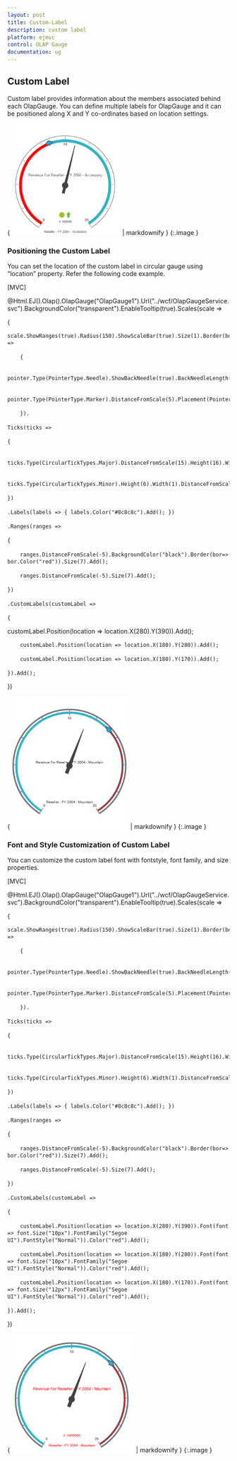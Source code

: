 ```yaml
---
layout: post
title: Custom-Label
description: custom label
platform: ejmvc
control: OLAP Gauge
documentation: ug
---
```


## Custom Label

Custom label provides information about the members associated behind each OlapGauge. You can define multiple labels for OlapGauge and it can be positioned along X and Y co-ordinates based on location settings.



{ ![I:/OlapGuage/Gauge/Range size.png](Custom-Label_images/Custom-Label_img1.png) | markdownify }
{:.image }


### Positioning the Custom Label

You can set the location of the custom label in circular gauge using “location” property. Refer the following code example.



[MVC]

@Html.EJ().Olap().OlapGauge("OlapGauge1").Url("../wcf/OlapGaugeService.svc").BackgroundColor("transparent").EnableTooltip(true).Scales(scale =>

{

    scale.ShowRanges(true).Radius(150).ShowScaleBar(true).Size(1).Border(bor=>bor.Width(0.5)).ShowIndicators(false).ShowLabels(true).ShowTicks(false).Pointers(pointer =>

        {

           pointer.Type(PointerType.Needle).ShowBackNeedle(true).BackNeedleLength(20).Length(120).NeedleType(NeedleType.Rectangle).Width(7).Add();

            pointer.Type(PointerType.Marker).DistanceFromScale(5).Placement(PointerPlacement.Center).BackgroundColor("#29A4D9").Length(25).Width(15).MarkerType(MarkerType.Diamond).Add();

        }).

    Ticks(ticks =>

    {

        ticks.Type(CircularTickTypes.Major).DistanceFromScale(15).Height(16).Width(1).Color("red").Add();

        ticks.Type(CircularTickTypes.Minor).Height(6).Width(1).DistanceFromScale(2).Color("#8c8c8c").Add();

    })

    .Labels(labels => { labels.Color("#8c8c8c").Add(); })

    .Ranges(ranges =>

    {

        ranges.DistanceFromScale(-5).BackgroundColor("black").Border(bor=> bor.Color("red")).Size(7).Add();

        ranges.DistanceFromScale(-5).Size(7).Add();

    })

    .CustomLabels(customLabel =>

    {

customLabel.Position(location => location.X(280).Y(390)).Add();

        customLabel.Position(location => location.X(180).Y(280)).Add();

        customLabel.Position(location => location.X(180).Y(170)).Add();

    }).Add();

})





{ ![](Custom-Label_images/Custom-Label_img2.png) | markdownify }
{:.image }


### Font and Style Customization of Custom Label

You can customize the custom label font with fontstyle, font family, and size properties.



[MVC]

@Html.EJ().Olap().OlapGauge("OlapGauge1").Url("../wcf/OlapGaugeService.svc").BackgroundColor("transparent").EnableTooltip(true).Scales(scale =>

{

    scale.ShowRanges(true).Radius(150).ShowScaleBar(true).Size(1).Border(bor=>bor.Width(0.5)).ShowIndicators(false).ShowLabels(true).ShowTicks(false).Pointers(pointer =>

        {

            pointer.Type(PointerType.Needle).ShowBackNeedle(true).BackNeedleLength(20).Length(120).NeedleType(NeedleType.Rectangle).Width(7).Add();

            pointer.Type(PointerType.Marker).DistanceFromScale(5).Placement(PointerPlacement.Center).BackgroundColor("#29A4D9").Length(25).Width(15).MarkerType(MarkerType.Diamond).Add();

        }).

    Ticks(ticks =>

    {

        ticks.Type(CircularTickTypes.Major).DistanceFromScale(15).Height(16).Width(1).Color("red").Add();

        ticks.Type(CircularTickTypes.Minor).Height(6).Width(1).DistanceFromScale(2).Color("#8c8c8c").Add();

    })

    .Labels(labels => { labels.Color("#8c8c8c").Add(); })

    .Ranges(ranges =>

    {

        ranges.DistanceFromScale(-5).BackgroundColor("black").Border(bor=> bor.Color("red")).Size(7).Add();

        ranges.DistanceFromScale(-5).Size(7).Add();

    })

    .CustomLabels(customLabel =>

    {

        customLabel.Position(location => location.X(280).Y(390)).Font(font => font.Size("10px").FontFamily("Segoe UI").FontStyle("Normal")).Color("red").Add();

        customLabel.Position(location => location.X(180).Y(280)).Font(font => font.Size("10px").FontFamily("Segoe UI").FontStyle("Normal")).Color("red").Add();

        customLabel.Position(location => location.X(180).Y(170)).Font(font => font.Size("12px").FontFamily("Segoe UI").FontStyle("Normal")).Color("red").Add();

    }).Add();

})





{ ![](Custom-Label_images/Custom-Label_img3.png) | markdownify }
{:.image }


